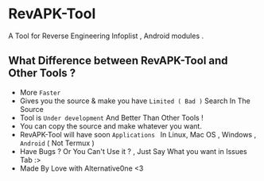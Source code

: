 # RevAPK-Tool
A Tool for Reverse Engineering Infoplist , Android modules .

## What Difference between RevAPK-Tool and Other Tools ? 

* More `Faster`
* Gives you the source & make you have `Limited ( Bad )` Search In The Source
* Tool is `Under development` And Better Than Other Tools !
* You can copy the source and make whatever you want.
* RevAPK-Tool will have soon `Applications ` In Linux, Mac OS , Windows , `Android` ( Not Termux )
* Have Bugs ? Or You Can't Use it ? , Just Say What you want in Issues Tab :>
* Made By Love with Alternative0ne <3
  
